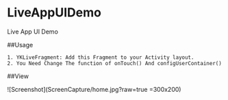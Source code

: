 
# LiveAppUIDemo
Live App UI Demo


##Usage


```
1. YKLiveFragment: Add this Fragment to your Activity layout.
2. You Need Change The function of onTouch() And configUserContainer()
```

##View

![Screenshot](ScreenCapture/home.jpg?raw=true =300x200)

